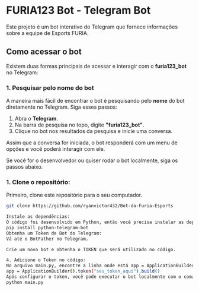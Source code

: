 # FURIA123 Bot - Telegram Bot

Este projeto é um bot interativo do Telegram que fornece informações sobre a equipe de Esports FURIA.

## Como acessar o bot

Existem duas formas principais de acessar e interagir com o **furia123_bot** no Telegram:

### 1. **Pesquisar pelo nome do bot**

A maneira mais fácil de encontrar o bot é pesquisando pelo **nome** do bot diretamente no Telegram. Siga esses passos:

1. Abra o **Telegram**.
2. Na barra de pesquisa no topo, digite **"furia123_bot"**.
3. Clique no bot nos resultados da pesquisa e inicie uma conversa.

Assim que a conversa for iniciada, o bot responderá com um menu de opções e você poderá interagir com ele.



Se você for o desenvolvedor ou quiser rodar o bot localmente, siga os passos abaixo.

### 1. **Clone o repositório**:
   Primeiro, clone este repositório para o seu computador.

   ```bash
   git clone https://github.com/ryanvictor432/Bot-da-Furia-Esports
   
Instale as dependências:
O código foi desenvolvido em Python, então você precisa instalar as dependências. Use o pip para instalar o necessário.
pip install python-telegram-bot
Obtenha um Token de Bot do Telegram:
Vá até o BotFather no Telegram.

Crie um novo bot e obtenha o TOKEN que será utilizado no código.

4. Adicione o Token no código:
No arquivo main.py, encontre a linha onde está app = ApplicationBuilder().token("SEU_TOKEN_AQUI").build(), e substitua "SEU_TOKEN_AQUI" pelo token que você obteve no BotFather.
app = ApplicationBuilder().token("seu_token_aqui").build()
Após configurar o token, você pode executar o bot localmente com o comando:
python main.py
